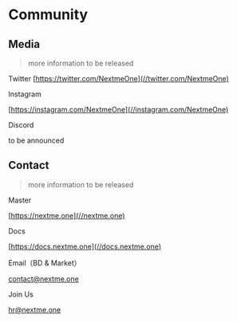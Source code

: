 # Community

## Media

> more information to be released

Twitter
[https://twitter.com/NextmeOne](//twitter.com/NextmeOne)

Instagram

[https://instagram.com/NextmeOne](//instagram.com/NextmeOne)

Discord

to be announced

## Contact

> more information to be released

Master

[https://nextme.one](//nextme.one)

Docs

[https://docs.nextme.one](//docs.nextme.one)

Email（BD & Market）

[contact@nextme.one](mailto:contact@nextme.one)

Join Us

[hr@nextme.one](mailto:hr@nextme.one)

